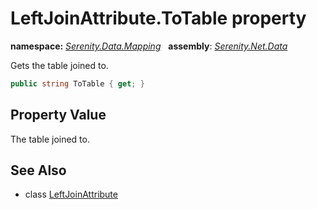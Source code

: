 # LeftJoinAttribute.ToTable property
**namespace:** *[Serenity.Data.Mapping](../../README.md#serenity.data.mapping-namespace)*   **assembly**: *[Serenity.Net.Data](../../README.md)*

Gets the table joined to.

```csharp
public string ToTable { get; }
```

## Property Value

The table joined to.

## See Also

* class [LeftJoinAttribute](../LeftJoinAttribute.md)